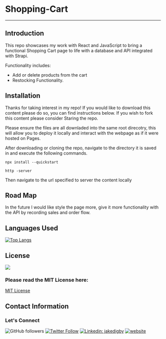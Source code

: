 # Shopping-Cart
-------------

## Introduction

This repo showcases my work with React and JavaScript to bring a functional Shopping Cart page to life with a database and API integrated with Strapi.

Functionality includes:
- Add or delete products from the cart
- Restocking Functionality.

## Installation

Thanks for taking interest in my repo! If you would like to download this content please do so, you can find instructions below. If you wish to fork this content please consider Staring the repo.

Please ensure the files are all downladed into the same root direcotry, this will allow you to deploy it locally and interact with the webpage as if it were hosted on Pages.

After downloading or cloning the repo, navigate to the directory it is saved in and execute the following commands.

```npm
npx install --quickstart
```

```
http -server
```
Then navigate to the url specified to server the content locally

## Road Map

In the future I would like style the page more, give it more functionality with the API by recording sales and order flow.

## Languages Used

[![Top Langs](https://github-readme-stats.vercel.app/api/top-langs/?username=digby-j&exclude_repo=digby-j,digby-j.github.io,eyes,PacMan&layout=compact)](https://github.com/digby-j/eyes/github-readme-stats)

## License
![](https://img.shields.io/github/license/digby-j/Shopping-Cart)

### Please read the MIT License here:
<a href src="https://github.com/digby-j/jake-digby.github.io/blob/main/LICENSE">MIT License</a>

## Contact Information
### Let's Connect

![GitHub followers](https://img.shields.io/github/followers/digby-j?label=Follow&style=social)
[![Twitter Follow](https://img.shields.io/twitter/follow/JakeDigby?label=Follow)](https://twitter.com/intent/follow?screen_name=JakeDigby)
[![Linkedin: jakedigby](https://img.shields.io/badge/-jakedigby-blue?style=flat-square&logo=Linkedin&logoColor=white&link=https://www.linkedin.com/in/akedigby/)](https://www.linkedin.com/in/jakedigby/)
[![website](https://img.shields.io/badge/jakedigby-46a2f1.svg?&style=flat-square&logo=firefox&logoColor=white&link=https://jakedigby.com/)](https://jakedigby.com/)


